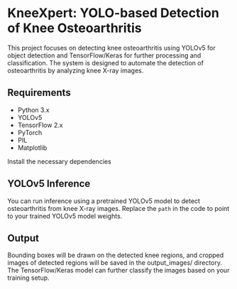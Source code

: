 # KneeXpert: YOLO-based Detection of Knee Osteoarthritis

This project focuses on detecting knee osteoarthritis using YOLOv5 for object detection and TensorFlow/Keras for further processing and classification. The system is designed to automate the detection of osteoarthritis by analyzing knee X-ray images.

## Requirements

- Python 3.x
- YOLOv5
- TensorFlow 2.x
- PyTorch
- PIL
- Matplotlib

Install the necessary dependencies

## YOLOv5 Inference
You can run inference using a pretrained YOLOv5 model to detect osteoarthritis from knee X-ray images. Replace the `path` in the code to point to your trained YOLOv5 model weights.

## Output
Bounding boxes will be drawn on the detected knee regions, and cropped images of detected regions will be saved in the output_images/ directory. The TensorFlow/Keras model can further classify the images based on your training setup.
